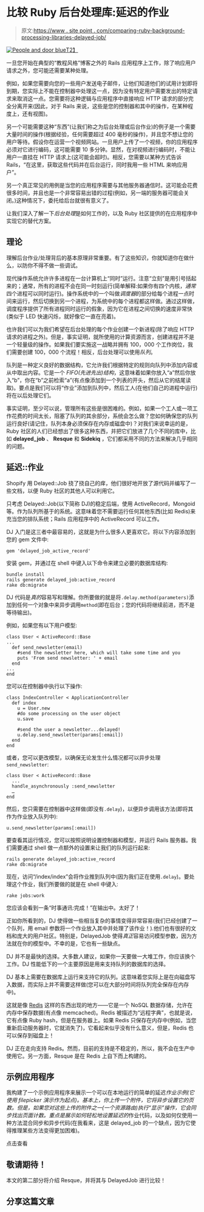 # 比较 Ruby 后台处理库:延迟的作业

> 原文:[https://www . site point . com/comparing-ruby-background-processing-libraries-delayed-job/](https://www.sitepoint.com/comparing-ruby-background-processing-libraries-delayed-job/)

[![People and door blue](../Images/69d2421314be9713afee641580ee3d95.png)T2】](https://www.sitepoint.com/wp-content/uploads/2013/09/Fotolia_52657937_Subscription_XL.jpg)

一旦您开始在典型的“教程风格”博客之外的 Rails 应用程序上工作，除了响应用户请求之外，您可能还需要某种处理。

例如，如果您需要向您的一些用户发送电子邮件，让他们知道他们的试用计划即将到期，您实际上不能在控制器中处理这一点，因为没有特定用户需要发出的特定请求来取消这一点。您需要将这种逻辑与应用程序中直接响应 HTTP 请求的部分完全分离开来(因此，对于 Rails 来说，这些是您的控制器和其中的操作，在某种程度上，还有视图)。

另一个可能需要这种“东西”(让我们称之为后台处理或后台作业)的例子是一个需要大量时间的操作(根据经验，任何需要超过 400 毫秒的操作)，并且您不想让您的用户等待。假设你在运营一个视频网站。一旦用户上传了一个视频，你的应用程序必须对它进行编码，这可能需要 10 多分钟。显然，在对视频进行编码时，不能让用户一直挂在 HTTP 请求上(这可能会超时)。相反，您需要以某种方式告诉 Rails，“在这里，获取这些代码并在后台运行，同时我用一些 HTML 来响应用户”。

另一个真正常见的用例是当您的应用程序需要与其他服务器通信时。这可能会花费很多时间，并且也是一个非常容易出错的过程(例如，另一端的服务器可能会关闭。)这种情况下，委托给后台就很有意义了。

让我们深入了解一下*后台处理*是如何工作的，以及 Ruby 社区提供的在应用程序中实现它的替代方案。

## 理论

理解后台作业/处理背后的基本原理非常重要。有了这些知识，你就知道你在做什么，以防你不得不做一些调试。

现代操作系统允许许多进程在一台计算机上“同时”运行。注意“立刻”是用引号括起来的；通常，所有的进程不会在同一时刻运行(简单解释:如果你有四个内核，*通常*四个进程可以同时运行)。操作系统中的一个叫做*调度器*的部分给每个进程一点时间来运行，然后切换到另一个进程，为系统中的每个进程都这样做。通过这样做，调度程序提供了所有进程同时运行的假象，因为它在进程之间切换的速度非常快(类似于 LED 快速闪烁，就好像它一直在亮着)。

也许我们可以为我们希望在后台处理的每个作业创建一个新进程(除了响应 HTTP 请求的进程之外)。但是，事实证明，就所使用的计算资源而言，创建进程并不是一个轻量级的操作。如果我们要实施这一战略并拥有 100，000 个工作岗位，我们需要创建 100，000 个流程！相反，后台处理可以使用*队列*。

队列是一种定义良好的数据结构，它允许我们根据特定的规则向队列中添加内容或从中取出内容。它是一个 *FIFO(先进先出)结构*，这意味着如果你放入“a”然后你放入“b”，你在“b”之前检索“a”(有点像添加到一个列表的开头，然后从它的结尾读取)。要点是我们可以将“作业”添加到队列中，然后工人(在他们自己的进程中运行)将在以后处理它们。

事实证明，至少可以说，管理所有这些是很困难的。例如，如果一个工人或一项工作花费的时间太长，阻塞了队列的其余部分，系统会怎么做？您如何确保您的队列运行良好(请记住，队列本身必须保存在内存或磁盘中)？对我们来说幸运的是，Ruby 社区的人们已经想出了很多这种东西，并把它们放进了几个不同的库中，比如 **delayed_job** 、 **Resque** 和 **Sidekiq** ，它们都采用不同的方法来解决几乎相同的问题。

## 延迟::作业

Shopify 用 Delayed::Job 挠了挠自己的痒，他们很好地开放了源代码并编写了一些文档，以便 Ruby 社区的其他人可以利用它。

只考虑 Delayed::Job(以下简称 DJ)的稳定后端，使用 ActiveRecord，Mongoid 等。作为队列所基于的系统。这意味着您不需要运行任何其他东西(比如 Redis)来充当您的排队系统；Rails 应用程序中的 ActiveRecord 可以工作。

DJ 入门是这三者中最容易的，这就是为什么很多人更喜欢它。将以下内容添加到您的 gem 文件中:

```
gem 'delayed_job_active_record'
```

安装 gem，并通过在 shell 中键入以下命令来建立必要的数据库结构:

```
bundle install
rails generate delayed_job:active_record
rake db:migrate
```

DJ 代码是*真的*容易写和理解。你所要做的就是将`.delay.method(parameters)`添加到任何一个对象中来异步调用`method`(即在后台；您的代码将继续前进，而不是等待输出)。

例如，如果您有以下用户模型:

```
class User < ActiveRecord::Base
...
  def send_newsletter(email)
    #send the newsletter here, which will take some time and you
    puts 'From send newsletter: ' + email
  end
...
end
```

您可以在控制器中执行以下操作:

```
class IndexController < ApplicationController
  def index
    u = User.new
    #do some processing on the user object
    u.save

    #send the user a newsletter...delayed!
    u.delay.send_newsletter(params[:email])         
  end
end
```

或者，您可以更改模型，以确保无论发生什么情况都可以异步处理`send_newsletter`:

```
class User < ActiveRecord::Base
  ...
  handle_asynchronously :send_newsletter
  …
end
```

然后，您只需要在控制器中这样做(即没有`.delay`)，以便异步调用该方法(即将其作为作业放入队列中):

```
u.send_newsletter(params[:email])
```

要查看其运行情况，您可以按照说明设置控制器和模型，并运行 Rails 服务器。我们需要通过 shell 做一点额外的设置来让我们的队列运行起来:

```
rails generate delayed_job:active_record
rake db:migrate
```

现在，访问“/index/index”会将作业推到队列中(因为我们正在使用`.delay`)。要处理这个作业，我们所要做的就是在 shell 中键入:

```
rake jobs:work
```

您应该会看到一条“时事通讯:完成！”在输出中。太好了！

正如你所看到的，DJ 使得做一些相当复杂的事情变得非常容易(我们已经创建了一个队列，用 email 参数将一个作业放入其中并处理了该作业！).他们也有很好的文档和庞大的用户社区。特别是，DelayedJob 使得*真正*容易访问模型参数，因为方法就在你的模型中。不幸的是，它也有一些缺点。

DJ 并不是最快的选择。大多数人建议，如果你一天要做一大堆工作，你应该换个工作。DJ 性能低下的一个主要原因是用来支持队列的数据库的选择。

DJ 基本上需要在数据库上运行来支持它的队列。这意味着您实际上是在向磁盘写入数据，而实际上并不需要这样做(您可以在大部分时间将队列完全保存在内存中)。

这就是像 [Redis](http://redis.io/) 这样的东西出现的地方——它是一个 NoSQL 数据存储，允许在内存中保存数据(有点像 memcached)。Redis 被描述为“远程字典”，也就是说，它有点像 Ruby hash，但是在服务器上。如果 Redis 只保存在内存中(例如，当您重新启动服务器时，它就消失了)，它看起来似乎没有什么意义，但是，Redis 也可以保存到磁盘上！

DJ 正在走向支持 Redis。然而，目前的支持是不稳定的，所以，我不会在生产中使用它。另一方面，Resque 是在 Redis 上自下而上构建的。

## 示例应用程序

我构建了一个示例应用程序来展示一个可以在本地运行的简单的延迟*作业示例(它使用 filepicker 演示作为起点)。基本上，你上传一个附件，它将异步设置它的页数。但是，如果您对这些上传的附件之一(一个资源路由)执行“显示”操作，它会同步找出页面计数。重点是展示如何轻松地设置延迟的*作业代码，以及如何仅使用一种方法混合同步和异步代码(在我看来，这是 delayed_job 的一个缺点，因为它使得推理某些方法变得更加困难)。

点击查看

## 敬请期待！

本文的第二部分将介绍 Resque，并将其与 DelayedJob 进行比较！

## 分享这篇文章